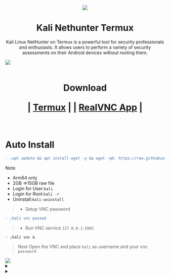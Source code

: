 <p align="center"><img src="https://hits.seeyoufarm.com/api/count/incr/badge.svg?url=https%3A%2F%2Fgithub.com%2Fxiv3r%2FKali-Linux-Termux&count_bg=%2379C83D&title_bg=%23555555&icon=&icon_color=%23E7E7E7&title=%F0%9F%91%81%EF%B8%8F%F0%9F%91%81%EF%B8%8F&edge_flat=false">

# <h1 align="center"> Kali Nethunter Termux </h1>
 
<p align="center">Kali Linux NetHunter on Termux is a powerful tool for security professionals and enthusiasts. It allows users to perform a variety of security assessments on their Android devices without rooting them.</p>

<img src="https://github.com/xiv3r/Kali-Linux-Termux/blob/main/kali_nethunter/vnc.jpg">
<br></br>

<h1 align="center">
Download 
 
| [Termux](https://play.google.com/store/apps/details?id=com.termux)
|
| [RealVNC App](https://play.google.com/store/apps/details?id=com.realvnc.viewer.android)
|
</h1>

<br>

# Auto Install
```diff
- ;apt update && apt install wget -y && wget -qO- https://raw.githubusercontent.com/xiv3r/Kali-Linux-Termux/refs/heads/main/kali_nethunter/kali-full | bash && kali
```
> [!Note]
> - Arm64 only
> - 2GB =>15GB raw file
> - Login for User:`kali`
> - Login for Root:`kali -r`
> - Uninstall:`kali-uninstall`

> - Setup VNC password
```diff
- ;kali vnc passwd
```        
> - Run VNC service `127.0.0.1:5901`
```
- ;kali vnc &
```
> Next Open the VNC and place `kali` as username and your vnc `password`

<img src="https://github.com/xiv3r/Kali-Linux-Termux/blob/main/kali_nethunter/NHK.png">

<details><summary>

</summary>

### Setup custom terminal name
> Replace `xiv3r` to your name
```diff
- ;sed -i 's/user=kali/user=xiv3r/g' .bashrc
```
</details>

 <details><summary>

 </summary>
  
# Prevent Termux VNC service from being Killed
> " Process completed (signal 9) - press Enter "

## Download & Install
- `Shizuku` and `Ashell` then enable wireless debugging through shizuku and pair from the notification
- Permit ashell from shizuku
- Paste the adb commands below on ashell

- Execute the commands below, These commands will disable the phantom process killer:
```diff
- ;adb shell /system/bin/device_config set_sync_disabled_for_tests persistent

- ;adb shell /system/bin/device_config put activity_manager max_phantom_processes 2147483647

- ;adb shell settings put global settings_enable_monitor_phantom_procs false
```
- To verify:
```diff
- ;adb shell /system/bin/dumpsys activity settings | grep max_phantom_processes

- ;adb shell /system/bin/device_config get activity_manager max_phantom_processes
```

</details>

